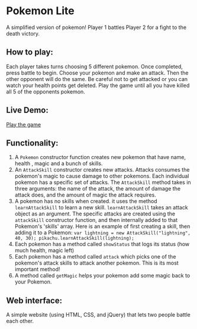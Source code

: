 # Pokemon Lite

A simplified version of pokemon! Player 1 battles Player 2 for a fight to the death victory.

## How to play:
Each player takes turns choosing 5 different pokemon. Once completed, press battle to begin. Choose your pokemon and make an attack. Then the other opponent will do the same. Be careful not to get attacked or you can watch your health points get deleted. Play the game until all you have killed all 5 of the opponents pokemon.

## Live Demo:
[Play the game](http://samanthabretous.com/pokemon_lite)

## Functionality:
1. A `Pokemon` constructor function creates new pokemon that have name, health , magic and a bunch of skills.
2. An `AttackSkill` constructor creates new attacks. Attacks consumes the pokemon's magic to cause damage to other pokemons. Each individual pokemon has a specific set of attacks. The `AttackSkill` method takes in three arguments: the name of the attack, the amount of damage the attack does, and the amount of magic the attack requires.
3. A pokemon has no skills when created. it uses the method `learnAttackSkill` to learn a new skill. `learnAttackSkill` takes an attack object as an argument. The specific attacks are created using the `attackSkill` constructor function, and then internally added to that Pokemon's 'skills' array. Here is an example of first creating a skill, then adding it to a Pokemon: `var lightning = new AttackSkill("lightning", 40, 30); pikachu.learnAttackSkill(lightning);`
4. Each pokemon has a method called `showStatus` that logs its status (how much health, magic left)
5. Each pokemon has a method called `attack` which picks one of the pokemon's attack skills to attack another pokemon. This is its most important method!
6. A method called `getMagic` helps your pokemon add some magic back to your Pokemon.


## Web interface:

A simple website (using HTML, CSS, and jQuery) that lets two people battle each other.
